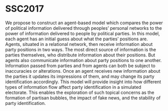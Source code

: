 # SSC2017
We propose to construct an agent-based model which compares the power of political information delivered through peoples’ personal networks to the power of information delivered to people by political parties. In this model, each agent has an initial guess about what the parties’ positions are. Agents, situated in a relational network, then receive information about party positions in two ways. The most direct source of information is the parties themselves, who distribute information about their positions. But agents also communicate information about party positions to one another. Information passed from parties and from agents can both be subject to inaccuracies or alterations. Once an agent receives new information about the parties it updates its impressions of them, and may change its party identification accordingly. This model will provide insight into how different types of information flow affect party identification in a simulated electorate. This enables the exploration of such topical concerns as the formation of partisan bubbles, the impact of fake news, and the stability of party identification.
